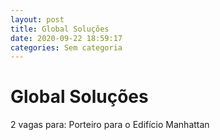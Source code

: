 ```yaml
---
layout: post
title: Global Soluções 
date: 2020-09-22 18:59:17 
categories: Sem categoria
---
```


# Global Soluções 

2 vagas para: Porteiro para o Edifício Manhattan 
